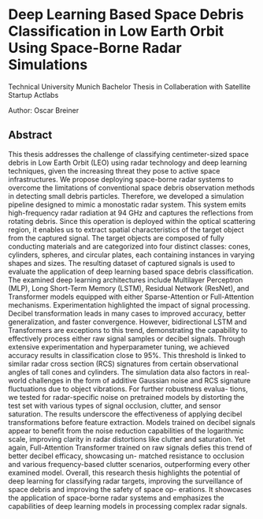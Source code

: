 # Deep Learning Based Space Debris Classification in Low Earth Orbit Using Space-Borne Radar Simulations

Technical University Munich Bachelor Thesis in Collaberation with Satellite Startup Actlabs

Author: Oscar Breiner

## Abstract

This thesis addresses the challenge of classifying centimeter-sized space debris in Low Earth Orbit (LEO) using radar technology and deep learning techniques, given the increasing threat they pose to active space infrastructures. We propose deploying space-borne radar systems to overcome the limitations of conventional space debris observation methods in detecting small debris particles. Therefore, we developed a simulation pipeline designed to mimic a monostatic radar system. This system emits high-frequency radar radiation at 94 GHz and captures the reflections from rotating debris. Since this operation is deployed within the optical scattering region, it enables us to extract spatial characteristics of the target object from the captured signal. The target objects are composed of fully conducting materials and are categorized into four distinct classes: cones, cylinders, spheres, and circular plates, each containing instances in varying shapes and sizes.
The resulting dataset of captured signals is used to evaluate the application of deep learning based space debris classification. The examined deep learning architectures include Multilayer Perceptron (MLP), Long Short-Term Memory (LSTM), Residual Network (ResNet), and Transformer models equipped with either Sparse-Attention or Full-Attention mechanisms.
Experimentation highlighted the impact of signal processing. Decibel transformation leads in many cases to improved accuracy, better generalization, and faster convergence. However, bidirectional LSTM and Transformers are exceptions to this trend, demonstrating the capability to effectively process either raw signal samples or decibel signals.
Through extensive experimentation and hyperparameter tuning, we achieved accuracy results in classification close to 95%. This threshold is linked to similar radar cross section (RCS) signatures from certain observational angles of tall cones and cylinders.
The simulation data also factors in real-world challenges in the form of additive Gaussian noise and RCS signature fluctuations due to object vibrations. For further robustness evalua- tions, we tested for radar-specific noise on pretrained models by distorting the test set with various types of signal occlusion, clutter, and sensor saturation. The results underscore the effectiveness of applying decibel transformations before feature extraction. Models trained on decibel signals appear to benefit from the noise reduction capabilities of the logarithmic scale, improving clarity in radar distortions like clutter and saturation. Yet again, Full-Attention Transformer trained on raw signals defies this trend of better decibel efficacy, showcasing un- matched resistance to occlusion and various frequency-based clutter scenarios, outperforming every other examined model.
Overall, this research thesis highlights the potential of deep learning for classifying radar targets, improving the surveillance of space debris and improving the safety of space op- erations. It showcases the application of space-borne radar systems and emphasizes the capabilities of deep learning models in processing complex radar signals.
